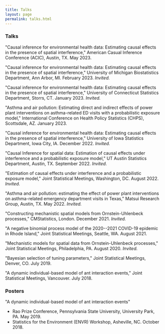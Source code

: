 ```yaml
---
title: Talks
layout: page
permalink: talks.html
---
```


### Talks

"Causal inference for environmental health data: Estimating causal effects in the presence of spatial interference," American Casual Inference Conference (ACIC), Austin, TX. May 2023.

"Causal inference for environmental health data: Estimating causal effects in the presence of spatial interference," University of Michigan Biostatistics Department, Ann Arbor, MI. February 2023. *Invited.*

"Causal inference for environmental health data: Estimating causal effects in the presence of spatial interference," University of Connecticut Statistics Department, Storrs, CT. January 2023. *Invited.*

"Asthma and air pollution: Estimating direct and indirect effects of power plant interventions on asthma-related ED visits with a probabilistic exposure model," International Conference on Health Policy Statistics (CHPS), Scottsdale, AZ. January 2023.

"Causal inference for environmental health data: Estimating causal effects in the presence of spatial interference," University of Iowa Statistics Department, Iowa City, IA. December 2022. *Invited.*

"Causal Inference for spatial data: Estimation of causal effects under interference and a probabilistic exposure model," UT Austin Statistics Department, Austin, TX. September 2022. *Invited.*

"Estimation of causal effects under interference and a probabilistic exposure model," Joint Statistical Meetings, Washington, DC. August 2022. *Invited.*

"Asthma and air pollution: estimating the effect of power plant interventions on asthma-related emergency department visits in Texas," Matsui Research Group, Austin, TX. May 2022. *Invited.*

"Constructing mechanistic spatial models from Ornstein-Uhlenbeck processes," CMStatistics, London. December 2021. *Invited.*

"A negative binomial process model of the 2020--2021 COVID-19 epidemic in Rhode Island," Joint Statistical Meetings, Seattle, WA. August 2021.

"Mechanistic models for spatial data from Ornstein-Uhlenbeck processes," Joint Statistical Meetings, Philadelphia, PA. August 2020. *Invited.*

"Bayesian selection of tuning parameters," Joint Statistical Meetings, Denver, CO. July 2019.

"A dynamic individual-based model of ant interaction events," Joint Statistical Meetings, Vancouver. July 2018.

### Posters

"A dynamic individual-based model of ant interaction events"
- Rao Prize Conference, Pennsylvania State University, University Park, PA. May 2019.
- Statistics for the Environment (ENVR) Workshop, Asheville, NC. October 2018.
